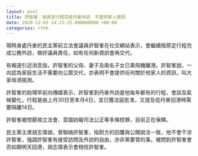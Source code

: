 ```yaml
---
layout: post
title: 許智峯：按原定行程完成丹麥外訪　不提供家人資訊
date: 2020-12-03 14:23:25.000000000 +08:00
categories: rthk
---
```


現時身處丹麥的民主黨前立法會議員許智峯在社交網站表示，會繼續按原定行程完成公務外訪，做好議員責任，如有任何新資訊會再交代。

有報道引述消息指，許智峯的父母、妻子及兩名子女已乘飛機離港。許智峯說，一向認為家庭生活不需要向公眾交代，亦表明不會提供任何關於他家人的資訊，叫大家毋須揣測。

許智峯的助理早前向傳媒表示，許智峯到丹麥外訪是他每年都有的行程，會談及氣候變化，行程是由上月30日至本月4日，並已獲法庭批准，又提及從丹麥回港時需要隔離14日。

許智峯被控藐視立法會、意圖妨礙司法公正等多條控罪，目前正在保釋。

民主黨主席胡志偉說，曾聯絡許智峯，指對方的回覆與公開說法一致，他不會干涉許智峯，強調許智峯有接受訪問及外訪的自由，亦非黨要管的事。被問到許智峯會否如期明天回港，胡志偉表示會相信許智峯。
